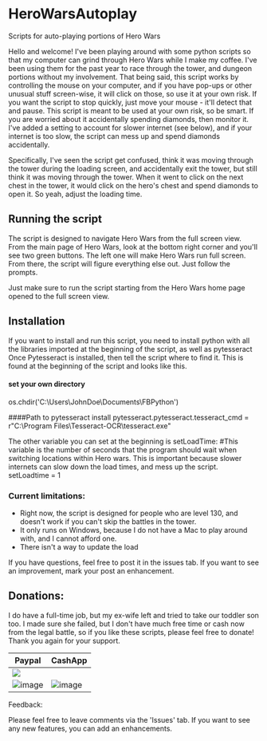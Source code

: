 # HeroWarsAutoplay
Scripts for auto-playing portions of Hero Wars

Hello and welcome! I've been playing around with some python scripts so that my computer can grind through Hero Wars while I make my coffee. I've been using them for the past year to race through the tower, and dungeon portions without my involvement. That being said, this script works by controlling the mouse on your computer, and if you have pop-ups or other unusual stuff screen-wise, it will click on those, so use it at your own risk. If you want the script to stop quickly, just move your mouse - it'll detect that and pause. This script is meant to be used at your own risk, so be smart. If you are worried about it accidentally spending diamonds, then monitor it. I've added a setting to account for slower internet (see below), and if your internet is too slow, the script can mess up and spend diamonds accidentally.

Specifically, I've seen the script get confused, think it was moving through the tower during the loading screen, and accidentally exit the tower, but still think it was moving through the tower. When it went to click on the next chest in the tower, it would click on the hero's chest and spend diamonds to open it. So yeah, adjust the loading time. 

## Running the script

The script is designed to navigate Hero Wars from the full screen view. From the main page of Hero Wars, look at the bottom right corner and you'll see two green buttons. The left one will make Hero Wars run full screen. From there, the script will figure everything else out. Just follow the prompts. 

Just make sure to run the script starting from the Hero Wars home page opened to the full screen view. 



## Installation
If you want to install and run this script, you need to install python with all the libraries imported at the beginning of the script, as well as pytesseract Once Pytesseract is installed, then tell the script where to find it. This is found at the beginning of the script and looks like this. 

#### set your own directory
os.chdir('C:\\Users\\JohnDoe\\Documents\\FBPython')

####Path to pytesseract install
pytesseract.pytesseract.tesseract_cmd = r"C:\Program Files\Tesseract-OCR\tesseract.exe"

The other variable you can set at the beginning is setLoadTime:
#This variable is the number of seconds that the program should wait when switching locations within Hero wars. This is important because slower internets can slow down the load times, and mess up the script. 
setLoadtime = 1


### Current limitations:
- Right now, the script is designed for people who are level 130, and doesn't work if you can't skip the battles in the tower. 
- It only runs on Windows, because I do not have a Mac to play around with, and I cannot afford one.
- There isn't a way to update the load

If you have questions, feel free to post it in the issues tab. If you want to see an improvement, mark your post an enhancement. 

## Donations:

I do have a full-time job, but my ex-wife left and tried to take our toddler son too. I made sure she failed, but I don't have much free time or cash now from the legal battle, so if you like these scripts, please feel free to donate! Thank you again for your support.


| Paypal | CashApp |
| ------ | ------- |
|[![](https://www.paypalobjects.com/en_US/i/btn/btn_donateCC_LG.gif)](https://www.paypal.com/donate/?business=CGHXKUED9CJHW&no_recurring=0&currency_code=USD)
![image](https://user-images.githubusercontent.com/122340776/211473862-30af57fa-7b5e-46f6-a020-9dcfb3334695.png) |![image](https://user-images.githubusercontent.com/122340776/211480358-098f34b7-1b21-42cb-a174-177ef20236df.png)|



Feedback:

Please feel free to leave comments via the 'Issues' tab. If you want to see any new features, you can add an enhancements. 
